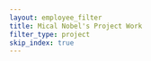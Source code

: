```yaml
---
layout: employee_filter
title: Mical Nobel's Project Work
filter_type: project
skip_index: true
---
```

